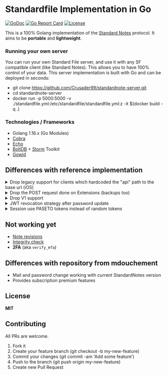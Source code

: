 # Standardfile Implementation in Go

[![GoDoc](https://img.shields.io/badge/godoc-reference-blue.svg)](https://pkg.go.dev/github.com/mdouchement/standardfile)
[![Go Report Card](https://goreportcard.com/badge/github.com/mdouchement/standardfile)](https://goreportcard.com/report/github.com/mdouchement/standardfile)
[![License](https://img.shields.io/github/license/mdouchement/standardfile.svg)](http://opensource.org/licenses/MIT)

This is a 100% Golang implementation of the [Standard Notes](https://docs.standardnotes.com/specification/sync) protocol. It aims to be **portable** and **lightweight**.

### Running your own server

You can run your own Standard File server, and use it with any SF compatible client (like Standard Notes).
This allows you to have 100% control of your data.
This server implementation is built with Go and can be deployed in seconds:

- git clone https://github.com/Crusader99/standardnote-server.git
- cd standardnote-server
- docker run -p 5000:5000 -v ./standardfile.yml:/etc/standardfile/standardfile.yml:z -it $(docker build -q .)

### Technologies / Frameworks

- Golang 1.16.x (Go Modules)
- [Cobra](https://github.com/spf13/cobra)
- [Echo](https://github.com/labstack/echo)
- [BoltDB](https://github.com/etcd-io/bbolt) + [Storm](https://github.com/asdine/storm) Toolkit
- [Gowid](https://github.com/gcla/gowid)


## Differences with reference implementation

<details>
<summary>Drop legacy support for clients which hardcoded the "api" path to the base url (iOS)</summary>

> [Permalink](https://github.com/standardfile/ruby-server/blob/0a48c2625afc21966b110e0f73a1ff7bd212dbf4/config/routes.rb#L19-L26)

</details>

<details>
<summary>Drop the POST request done on Extensions (backups too)</summary>

> [Permalink](https://github.com/standardfile/ruby-server/blob/09b2020313a54668b7c6c0e122bbc8a530767d06/app/controllers/api/items_controller.rb#L20-L45)

This feature is pretty undocumented and I feel uncomfortable about the outgoing traffic from my server on unknown URLs.

</details>

<details>
<summary>Drop V1 support</summary>

> [All stuff used in v1 and not in v2 nor v3](https://github.com/standardfile/standardfile.github.io/blob/master/doc/spec-001.md)

</details>

<details>
<summary>JWT revocation strategy after password update</summary>

> Reference implementation use a [pw_hash](https://github.com/standardfile/ruby-server/blob/0a48c2625afc21966b110e0f73a1ff7bd212dbf4/app/controllers/api/api_controller.rb#L37-L43) claim to check if the user has changed their pw and thus forbid them from access if they have an old jwt.

<hr>

> Here we will revoke JWT based on its `iat` claim and `User.PasswordUpdatedAt` field.
> Looks more safer than publicly expose any sort of password stuff.
> See `internal/server/middlewares/current_user.go`

</details>

<details>
<summary>Session use PASETO tokens instead of random tokens</summary>

> Here we will be using PASETO to strengthen authentication to ensure that the tokens are issued by the server.

</details>

## Not working yet

- [Note revisions](https://github.com/mdouchement/standardfile/issues/31)
- [Integrity check](https://github.com/mdouchement/standardfile/issues/75)
- **2FA** (aka `verify_mfa`)

## Differences with repository from mdouchement

- Mail and password change working with current StandardNotes version
- Provides subscription premium features

## License

**MIT**


## Contributing

All PRs are welcome.

1. Fork it
2. Create your feature branch (git checkout -b my-new-feature)
3. Commit your changes (git commit -am 'Add some feature')
5. Push to the branch (git push origin my-new-feature)
6. Create new Pull Request
